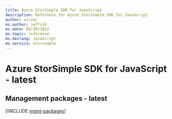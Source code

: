 ```yaml
---
title: Azure StorSimple SDK for JavaScript
description: Reference for Azure StorSimple SDK for JavaScript
author: xirzec
ms.author: jeffish
ms.date: 06/20/2022
ms.topic: reference
ms.devlang: JavaScript
ms.service: storsimple
---
```

# Azure StorSimple SDK for JavaScript - latest
## Management packages - latest
[!INCLUDE [mgmt-packages](storsimple-mgmt-index.md)]


